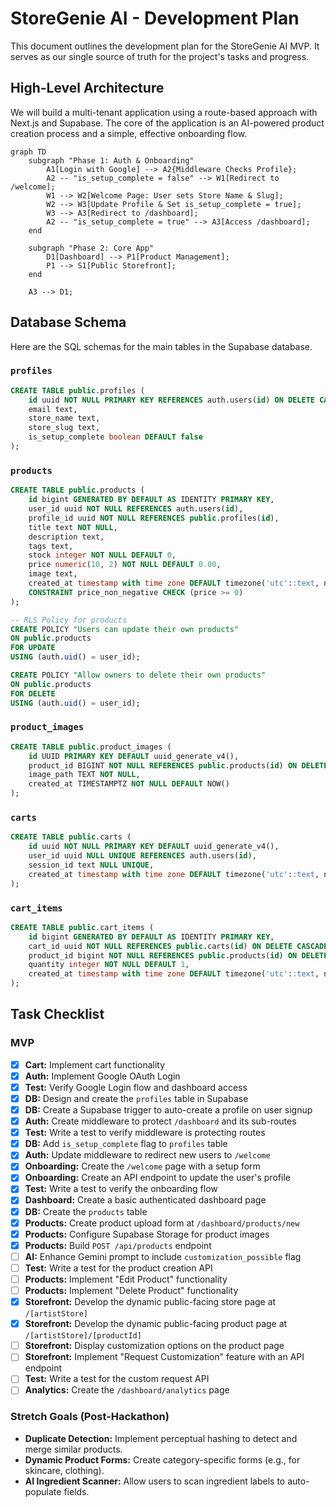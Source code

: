 # StoreGenie AI - Development Plan

This document outlines the development plan for the StoreGenie AI MVP. It serves as our single source of truth for the project's tasks and progress.

## High-Level Architecture

We will build a multi-tenant application using a route-based approach with Next.js and Supabase. The core of the application is an AI-powered product creation process and a simple, effective onboarding flow.

```mermaid
graph TD
    subgraph "Phase 1: Auth & Onboarding"
        A1[Login with Google] --> A2{Middleware Checks Profile};
        A2 -- "is_setup_complete = false" --> W1[Redirect to /welcome];
        W1 --> W2[Welcome Page: User sets Store Name & Slug];
        W2 --> W3[Update Profile & Set is_setup_complete = true];
        W3 --> A3[Redirect to /dashboard];
        A2 -- "is_setup_complete = true" --> A3[Access /dashboard];
    end

    subgraph "Phase 2: Core App"
        D1[Dashboard] --> P1[Product Management];
        P1 --> S1[Public Storefront];
    end

    A3 --> D1;
```

## Database Schema

Here are the SQL schemas for the main tables in the Supabase database.

### `profiles`

```sql
CREATE TABLE public.profiles (
    id uuid NOT NULL PRIMARY KEY REFERENCES auth.users(id) ON DELETE CASCADE,
    email text,
    store_name text,
    store_slug text,
    is_setup_complete boolean DEFAULT false
);
```

### `products`

```sql
CREATE TABLE public.products (
    id bigint GENERATED BY DEFAULT AS IDENTITY PRIMARY KEY,
    user_id uuid NOT NULL REFERENCES auth.users(id),
    profile_id uuid NOT NULL REFERENCES public.profiles(id),
    title text NOT NULL,
    description text,
    tags text,
    stock integer NOT NULL DEFAULT 0,
    price numeric(10, 2) NOT NULL DEFAULT 0.00,
    image text,
    created_at timestamp with time zone DEFAULT timezone('utc'::text, now()) NOT NULL,
    CONSTRAINT price_non_negative CHECK (price >= 0)
);

-- RLS Policy for products
CREATE POLICY "Users can update their own products"
ON public.products
FOR UPDATE
USING (auth.uid() = user_id);

CREATE POLICY "Allow owners to delete their own products"
ON public.products
FOR DELETE
USING (auth.uid() = user_id);
```

### `product_images`

```sql
CREATE TABLE public.product_images (
    id UUID PRIMARY KEY DEFAULT uuid_generate_v4(),
    product_id BIGINT NOT NULL REFERENCES public.products(id) ON DELETE CASCADE,
    image_path TEXT NOT NULL,
    created_at TIMESTAMPTZ NOT NULL DEFAULT NOW()
);
```

### `carts`

```sql
CREATE TABLE public.carts (
    id uuid NOT NULL PRIMARY KEY DEFAULT uuid_generate_v4(),
    user_id uuid NULL UNIQUE REFERENCES auth.users(id),
    session_id text NULL UNIQUE,
    created_at timestamp with time zone DEFAULT timezone('utc'::text, now()) NOT NULL
);
```

### `cart_items`

```sql
CREATE TABLE public.cart_items (
    id bigint GENERATED BY DEFAULT AS IDENTITY PRIMARY KEY,
    cart_id uuid NOT NULL REFERENCES public.carts(id) ON DELETE CASCADE,
    product_id bigint NOT NULL REFERENCES public.products(id) ON DELETE CASCADE,
    quantity integer NOT NULL DEFAULT 1,
    created_at timestamp with time zone DEFAULT timezone('utc'::text, now()) NOT NULL
);
```

## Task Checklist

### MVP
- [x] **Cart:** Implement cart functionality
- [x] **Auth:** Implement Google OAuth Login
- [x] **Test:** Verify Google Login flow and dashboard access
- [x] **DB:** Design and create the `profiles` table in Supabase
- [x] **DB:** Create a Supabase trigger to auto-create a profile on user signup
- [x] **Auth:** Create middleware to protect `/dashboard` and its sub-routes
- [x] **Test:** Write a test to verify middleware is protecting routes
- [x] **DB:** Add `is_setup_complete` flag to `profiles` table
- [x] **Auth:** Update middleware to redirect new users to `/welcome`
- [x] **Onboarding:** Create the `/welcome` page with a setup form
- [x] **Onboarding:** Create an API endpoint to update the user's profile
- [x] **Test:** Write a test to verify the onboarding flow
- [x] **Dashboard:** Create a basic authenticated dashboard page
- [x] **DB:** Create the `products` table
- [x] **Products:** Create product upload form at `/dashboard/products/new`
- [x] **Products:** Configure Supabase Storage for product images
- [x] **Products:** Build `POST /api/products` endpoint
- [ ] **AI:** Enhance Gemini prompt to include `customization_possible` flag
- [ ] **Test:** Write a test for the product creation API
- [ ] **Products:** Implement "Edit Product" functionality
- [ ] **Products:** Implement "Delete Product" functionality
- [x] **Storefront:** Develop the dynamic public-facing store page at `/[artistStore]`
- [x] **Storefront:** Develop the dynamic public-facing product page at `/[artistStore]/[productId]`
- [ ] **Storefront:** Display customization options on the product page
- [ ] **Storefront:** Implement "Request Customization" feature with an API endpoint
- [ ] **Test:** Write a test for the custom request API
- [ ] **Analytics:** Create the `/dashboard/analytics` page

### Stretch Goals (Post-Hackathon)
- **Duplicate Detection:** Implement perceptual hashing to detect and merge similar products.
- **Dynamic Product Forms:** Create category-specific forms (e.g., for skincare, clothing).
- **AI Ingredient Scanner:** Allow users to scan ingredient labels to auto-populate fields.
